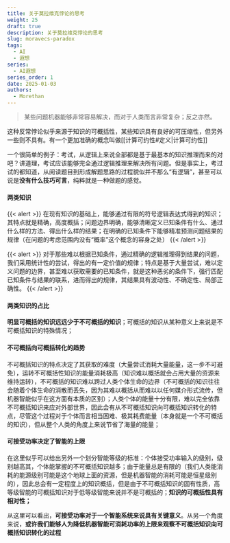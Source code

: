 ```yaml
---
title: 关于莫拉维克悖论的思考
weight: 25
draft: true
description: 关于莫拉维克悖论的思考
slug: moravecs-paradox
tags:
  - AI
  - 遐想
series:
  - AI遐想
series_order: 1
date: 2025-01-03
authors:
  - Morethan
---
```


> 某些问题机器能够非常容易解决，而对于人类而言非常复杂；反之亦然。

这种反常悖论似乎来源于知识的可概括性，某些知识具有良好的可压缩性，但另外一些则不具有。有一个更加准确的概念叫做[[计算可约性#定义|计算可约性]]

一个很简单的例子：考试，从逻辑上来说全部都是基于最基本的知识推理而来的对吧？讲道理，考试应该能够完全通过逻辑推理来解决所有问题。但是事实上，考过试的都知道，从阅读题目到形成解题思路的过程貌似并不那么“有逻辑”，甚至可以说是**没有什么技巧可言**，纯粹就是一种做题的感觉。

#### 两类知识

{{< alert  >}}
在现有知识的基础上，能够通过有限的符号逻辑表达式得到的知识；其特点就是精确，高度概括；问题边界明确，能够清晰定义已知条件有什么、通过什么样的方法、得出什么样的结果；在明确的已知条件下能够精准预测问题结果的规律（在问题的考虑范围内没有“概率”这个概念的容身之处）
{{< /alert >}}


{{< alert  >}}
对于那些难以根据已知条件，通过精确的逻辑推理得到结果的问题，我们采用统计性的尝试，得出的有一定价值的规律；特点是基于大量尝试，难以定义问题的边界，甚至难以获取需要的已知条件，就是这种恶劣的条件下，强行匹配已知条件与结果的联系，进而得出的规律，其结果具有波动性、不确定性、局部正确性。
{{< /alert >}}
#### 两类知识的占比

**明显可概括的知识远远少于不可概括的知识**；可概括的知识从某种意义上来说是不可概括知识的特殊情况；

#### 不可概括向可概括转化的趋势

不可概括知识的特点决定了其获取的难度（大量尝试消耗大量能量，这一步不可避免），运转不可概括性知识的能量消耗极高（知识难以概括就会占用大量的资源来维持运转），不可概括的知识难以跨过人类个体生命的边界（不可概括的知识往往会随着个体生命的消散而丢失，因为其难以概括从而难以以任何媒介形式流传，但机器智能似乎在这方面有本质的区别）；人类个体的能量十分有限，难以完全依靠不可概括知识来应对外部世界，因此会有从不可概括知识向可概括知识转化的特点，尽管这个过程对于个体而言相当困难、极其耗费能量（本身就是一个不可概括的知识），但从整个人类的角度上来说节省了海量的能量；

#### 可接受功率决定了智能的上限

在这里似乎可以给出另外一个划分智能等级的标准：个体接受功率输入的级别，级别越高其，个体能掌握的不可概括知识越多；由于能量总是有限的（我们人类能消耗的能源级别可能是这个地球上面的资源，但是机器智能的消耗可能是恒星级别的），因此总会有一定程度上的知识概括，但是由于不可概括知识的固有性质，高等级智能的可概括知识对于低等级智能来说并不是可概括的；**知识的可概括性具有相对性；**

从这里可以看出，**可接受功率对于一个智能系统来说具有关键意义**。从另一个角度来说，**或许我们能够人为降低机器智能可消耗功率的上限来观察不可概括知识向可概括知识转化的过程**

